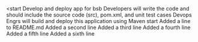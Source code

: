 <start
Develop and deploy app for bsb
Developers will write the code and should include the source code (src), pom.xml, and unit test cases
Devops Engrs will build and deploy this application using Maven
start
Added a line to README.md
Added a second line
Added a third line
Added a fourth line
Added a fifth line
Added a sixth line


